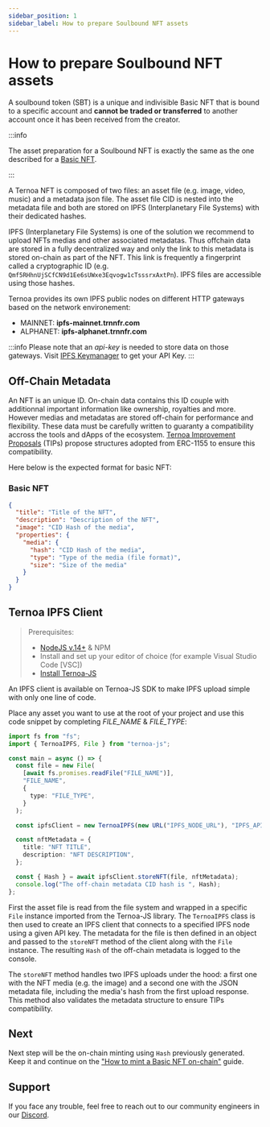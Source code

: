```yaml
---
sidebar_position: 1
sidebar_label: How to prepare Soulbound NFT assets
---
```


# How to prepare Soulbound NFT assets

A soulbound token (SBT) is a unique and indivisible Basic NFT that is bound to a specific account and **cannot be traded or transferred** to another account once it has been received from the creator.

:::info

The asset preparation for a Soulbound NFT is exactly the same as the one described for a [Basic NFT](/for-developers/guides/NFT/basic-NFT/prepare-assets).

:::

A Ternoa NFT is composed of two files: an asset file (e.g. image, video, music) and a metadata json file. The asset file CID is nested into the metadata file and both are stored on IPFS (Interplanetary File Systems) with their dedicated hashes.

IPFS (Interplanetary File Systems) is one of the solution we recommend to upload NFTs medias and other associated metadatas. Thus offchain data are stored in a fully decentralized way and only the link to this metadata is stored on-chain as part of the NFT. This link is frequently a fingerprint called a cryptographic ID (e.g. `Qmf5RHhnUjSCfCN9d1Ee6sUWxe3Eqvogw1cTsssrxAxtPn`). IPFS files are accessible using those hashes.

Ternoa provides its own IPFS public nodes on different HTTP gateways based on the network environement:

- MAINNET: **ipfs-mainnet.trnnfr.com**
- ALPHANET: **ipfs-alphanet.trnnfr.com**

:::info
Please note that an _api-key_ is needed to store data on those gateways. Visit [IPFS Keymanager](https://ipfs-key-manager-git-dev-ternoa.vercel.app/) to get your API Key.
:::

## Off-Chain Metadata

An NFT is an unique ID. On-chain data contains this ID couple with additionnal important information like ownership, royalties and more. However medias and metadatas are stored off-chain for performance and flexibility. These data must be carefully written to guaranty a compatibility accross the tools and dApps of the ecosystem. [Ternoa Improvement Proposals](https://github.com/capsule-corp-ternoa/ternoa-proposals/tree/main/TIPs) (TIPs) propose structures adopted from ERC-1155 to ensure this compatibility.

Here below is the expected format for basic NFT:

### Basic NFT

```json
{
  "title": "Title of the NFT",
  "description": "Description of the NFT",
  "image": "CID Hash of the media",
  "properties": {
    "media": {
      "hash": "CID Hash of the media",
      "type": "Type of the media (file format)",
      "size": "Size of the media"
    }
  }
}
```

## Ternoa IPFS Client

> Prerequisites:
>
> - [NodeJS v.14+](https://nodejs.org/en/download/) & NPM
> - Install and set up your editor of choice (for example Visual Studio Code [VSC])
> - [Install Ternoa-JS](/for-developers/get-started/install-ternoa-js#step-1-install-ternoa-js)

An IPFS client is available on Ternoa-JS SDK to make IPFS upload simple with only one line of code.

Place any asset you want to use at the root of your project and use this code snippet by completing _FILE_NAME_ & _FILE_TYPE_:

```typescript showLineNumbers
import fs from "fs";
import { TernoaIPFS, File } from "ternoa-js";

const main = async () => {
  const file = new File(
    [await fs.promises.readFile("FILE_NAME")],
    "FILE_NAME",
    {
      type: "FILE_TYPE",
    }
  );

  const ipfsClient = new TernoaIPFS(new URL("IPFS_NODE_URL"), "IPFS_API_KEY");

  const nftMetadata = {
    title: "NFT TITLE",
    description: "NFT DESCRIPTION",
  };

  const { Hash } = await ipfsClient.storeNFT(file, nftMetadata);
  console.log("The off-chain metadata CID hash is ", Hash);
};
```

First the asset file is read from the file system and wrapped in a specific `File` instance imported from the Ternoa-JS library. The `TernoaIPFS` class is then used to create an IPFS client that connects to a specified IPFS node using a given API key. The metadata for the file is then defined in an object and passed to the `storeNFT` method of the client along with the `File` instance. The resulting `Hash` of the off-chain metadata is logged to the console.

The `storeNFT` method handles two IPFS uploads under the hood: a first one with the NFT media (e.g. the image) and a second one with the JSON metadata file, including the media's hash from the first upload response. This method also validates the metadata structure to ensure TIPs compatibility.

## Next

Next step will be the on-chain minting using `Hash` previously generated. Keep it and continue on the ["How to mint a Basic NFT on-chain"](/for-developers/guides/NFT/basic-NFT/mint-NFT) guide.

## Support

If you face any trouble, feel free to reach out to our community engineers in our [Discord](https://discord.gg/fUmBkPpnRu).
